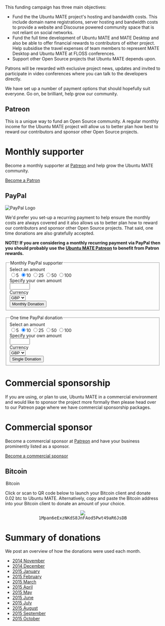 <!--
.. title: Donate
.. slug: donate
.. date: 2014-11-05 23:01:09 UTC
.. tags: Ubuntu,MATE,donate
.. link:
.. description:
.. type: text
.. author: Martin Wimpress
-->

<style>
img.centered {
    display: block;
    margin-left: auto;
    margin-right: auto }
</style>

This funding campaign has three main objectives:

  * Fund the the Ubuntu MATE project's hosting and bandwidth costs. This include domain name registrations, server hosting and bandwidth costs to provide a website and Discourse powered community space that is not reliant on social networks.
  * Fund the full time development of Ubuntu MATE and MATE Desktop and also be able to offer financial rewards to contributors of either project. Help subsidise the travel expenses of team members to represent MATE Desktop and Ubuntu MATE at FLOSS conferences.
  * Support other Open Source projects that Ubuntu MATE depends upon.

Patrons will be rewarded with exclusive project news, updates and invited to
participate in video conferences where you can talk to the developers directly.

We have set up a number of payment options that should hopefully suit everyone.
Go on, be brilliant, help grow our community.

## Patreon

This is a unique way to fund an Open Source community. A regular monthly income
for the Ubuntu MATE project will allow us to better plan how best to reward our
contributors and sponsor other Open Source projects.

<div class="bs-component">
    <div class="jumbotron">
        <h1>Monthly supporter</h1>
        <p>Become a monthly supporter at <a href="http://www.patreon.com/ubuntu_mate">Patreon</a>
        and help grow the Ubuntu MATE community.</p>
        <a href="http://www.patreon.com/ubuntu_mate" class="btn btn-primary btn-lg">Become a Patron</a>
        </p>
    </div>
</div>

## PayPal

<img class="right" src="https://www.paypalobjects.com/webstatic/mktg/Logo/pp-logo-100px.png" alt="PayPal Logo">

We'd prefer you set-up a recurring payment to help ensure the monthly
costs are always covered and it also allows us to better plan how to
reward our contributors and sponsor other Open Source projects.
That said, one time donations are also gratefully accepted.

**NOTE! If you are considering a monthly recurring payment via PayPal then
you should probably use the [Ubuntu MATE Patreon](http://www.patreon.com/ubuntu_mate)
to benefit from Patron rewards.**

<div class="bs-docs-section">
  <div class="row">
    <div class="col-lg-6">
      <div class="well bs-component">
        <form name="monthly" class="form-horizontal" action="https://www.paypal.com/cgi-bin/webscr" onsubmit="return validateMonthlyForm()" method="post">
          <fieldset>
            <legend>Monthly PayPal supporter</legend>
            <div class="form-group">
              <label for="donationAmount" class="col-lg-4 control-label">Select an amount</label>
              <div class="col-lg-6">
                <input type="radio" name="amt" value="5" />5
                <input type="radio" name="amt" value="10" checked="" />10
                <input type="radio" name="amt" value="25" />25
                <input type="radio" name="amt" value="50" />50
                <input type="radio" name="amt" value="100" />100
              </div>
            </div>
            <div class="form-group">
              <label for="specifyAmount" class="col-lg-4 control-label">Specify your own amount</label>
              <div class="col-lg-6">
                <input type="text" name="other" value="" size="5" maxlength="5">
              </div>
            </div>
            <div class="form-group">
              <label for="select" class="col-lg-4 control-label">Currency</label>
              <div class="col-lg-6">
                <select class="form-control" name="currency_code">
                  <option>EUR</option>
                  <option>USD</option>
                  <option selected="">GBP</option>
                </select>
              </div>
            </div>
            <div class="form-group">
              <div class="col-lg-6">
                <button type="submit" class="btn btn-primary">Monthly Donation</button>
              </div>
            </div>
          </fieldset>
          <input type="hidden" name="cmd" value="_xclick-subscriptions">
          <input type="hidden" name="business" value="6282B4CZGVCB6">
          <input type="hidden" name="item_name" value="Ubuntu MATE Monthly Supporter">
          <input type="hidden" name="no_shipping" value="1">
          <input type="hidden" name="no_note" value="1">
          <input type="hidden" name="charset" value="UTF-8">
          <input type="hidden" name="a3" value="">
          <input type="hidden" name="p3" value="1">
          <input type="hidden" name="t3" value="M">
          <input type="hidden" name="src" value="1">
          <input type="hidden" name="sra" value="1">
          <input type="hidden" name="return" value="https://ubuntu-mate.org/donation-completed/">
          <input type="hidden" name="cancel_return" value="https://ubuntu-mate.org/donation-cancelled/">
        </form>
      </div>
    </div>
    <div class="col-lg-6">
      <div class="well bs-component">
        <form name="single" class="form-horizontal" action="https://www.paypal.com/cgi-bin/webscr" onsubmit="return validateSingleForm()" method="post">
          <fieldset>
            <legend>One time PayPal donation</legend>
            <div class="form-group">
              <label for="donationAmount" class="col-lg-4 control-label">Select an amount</label>
              <div class="col-lg-6">
                <input type="radio" name="amt" value="5" />5
                <input type="radio" name="amt" value="10" checked="" />10
                <input type="radio" name="amt" value="25" />25
                <input type="radio" name="amt" value="50" />50
                <input type="radio" name="amt" value="100" />100
              </div>
            </div>
            <div class="form-group">
              <label for="specifyAmount" class="col-lg-4 control-label">Specify your own amount</label>
              <div class="col-lg-6">
                <input type="text" name="other" value="" size="5" maxlength="5">
              </div>
            </div>
            <div class="form-group">
              <label for="select" class="col-lg-4 control-label">Currency</label>
              <div class="col-lg-6">
                <select class="form-control" name="currency_code">
                  <option>EUR</option>
                  <option>USD</option>
                  <option selected="">GBP</option>
                </select>
              </div>
            </div>
            <div class="form-group">
              <div class="col-lg-6">
                <button type="submit" class="btn btn-primary">Single Donation</button>
              </div>
            </div>
          </fieldset>
          <input type="hidden" name="cmd" value="_xclick">
          <input type="hidden" name="business" value="6282B4CZGVCB6">
          <input type="hidden" name="item_name" value="Ubuntu MATE One-time Donation">
          <input type="hidden" name="no_shipping" value="1">
          <input type="hidden" name="no_note" value="1">
          <input type="hidden" name="charset" value="UTF-8">
          <input type="hidden" name="amount" value="">
          <input type="hidden" name="src" value="1">
          <input type="hidden" name="sra" value="1">
          <input type="hidden" name="return" value="https://ubuntu-mate.org/donation-completed/">
          <input type="hidden" name="cancel_return" value="https://ubuntu-mate.org/donation-cancelled/">
        </form>
      </div>
    </div>
  </div>
</div>

# Commercial sponsorship

If you are using, or plan to use, Ubuntu MATE in a commercial environment
and would like to sponsor the project more formally then please head over
to our Patreon page where we have commercial sponsorship packages.

<div class="bs-component">
    <div class="jumbotron">
        <h1>Commercial sponsor</h1>
        <p>Become a commercial sponsor at <a href="http://www.patreon.com/ubuntu_mate">Patreon</a>
        and have your business prominently listed as a sponsor.</p>
        <a href="http://www.patreon.com/ubuntu_mate" class="btn btn-primary btn-lg">Become a commercial sponsor</a>
        </p>
    </div>
</div>

## Bitcoin

<div class="bs-docs-section">
  <div class="row">
    <div class="col-lg-12">
      <div class="well bs-component">
        <legend>Bitcoin</legend>
          <p>Click or scan to QR code below to launch your Bitcoin client and
          donate 0.02 btc to Ubuntu MATE. Alternatively, copy and paste the
          Bitcoin address into your Bitcoin client to donate an amount of your
          choice.</p>
          <p align="center">
            <a href="bitcoin:1Mpan6eExzNKdS8JnFAod5Pwt49aR6JsDB?amount=0.02&label=Ubuntu%20MATE">
            <img src="https://chart.googleapis.com/chart?chs=384x384&cht=qr&chl=bitcoin:1Mpan6eExzNKdS8JnFAod5Pwt49aR6JsDB?amount=0.02&message=Donate_0.02_btc_to_Ubuntu_MATE" /></a>
            <br />
            <tt>1Mpan6eExzNKdS8JnFAod5Pwt49aR6JsDB</tt>
          </p>
      </div>
    </div>
  </div>
</div>

# Summary of donations

We post an overview of how the donations were used each month.

  * [2014 November](/blog/ubuntu-mate-november-2014-supporters/)
  * [2014 December](/blog/ubuntu-mate-december-2014-supporters/)
  * [2015 January](/blog/ubuntu-mate-january-2015-supporters/)
  * [2015 February](/blog/ubuntu-mate-february-2015-supporters/)
  * [2015 March](/blog/ubuntu-mate-march-2015-supporters/)
  * [2015 April](/blog/ubuntu-mate-april-2015-supporters/)
  * [2015 May](/blog/ubuntu-mate-may-2015-supporters/)
  * [2015 June](/blog/ubuntu-mate-june-2015-supporters/)
  * [2015 July](/blog/ubuntu-mate-july-2015-supporters/)
  * [2015 August](/blog/ubuntu-mate-august-2015-supporters/)
  * [2015 September](/blog/ubuntu-mate-september-2015-supporters/)
  * [2015 October](/blog/ubuntu-mate-october-2015-supporters/)

<script type="text/javascript">
  function validateMonthlyForm() {
    var n = document.forms["monthly"]["other"].value;
      if (n) {
        if (!isNaN(parseFloat(n)) && isFinite(n) && (n > 0)) {
          document.forms["monthly"]["a3"].value = n;
          return true;
        } else {
          alert("Please enter a valid donation amount - thanks!");
          document.forms["monthly"]["other"].value = "";
          return false;
        }
      }
      else {
        document.forms["monthly"]["a3"].value = document.forms["monthly"]["amt"].value;
        return true;
      }
  }

  function validateSingleForm() {
    var n = document.forms["single"]["other"].value;
      if (n) {
        if (!isNaN(parseFloat(n)) && isFinite(n) && (n > 0)) {
          document.forms["single"]["amount"].value = n;
          return true;
        } else {
          alert("Please enter a valid donation amount - thanks!");
          document.forms["single"]["other"].value = "";
          return false;
        }
      }
      else {
        document.forms["single"]["amount"].value = document.forms["single"]["amt"].value;
        return true;
      }
  }
</script>
